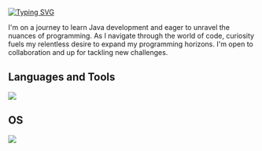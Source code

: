 <a href="https://git.io/typing-svg"><img src="https://readme-typing-svg.demolab.com?font=Fira+Code&duration=3000&pause=1000&color=F7F7F7&repeat=false&random=false&width=435&lines=%F0%9F%91%8B+Hello+there%2C+I'm+Marcus." alt="Typing SVG" /></a>

I'm on a journey to learn Java development and eager to unravel the nuances of programming. 
As I navigate through the world of code, curiosity fuels my relentless desire to expand my programming horizons. 
I'm open to collaboration and up for tackling new challenges.

## Languages and Tools

<p align="left"> <a href="https://github.com/marcusju23"><img src="https://skillicons.dev/icons?i=java,py,bash,idea,spring,git,github,githubactions,docker,mysql,mongodb,postman"> </a> </p>

## OS

<p align="left"> <a href="https://github.com/marcusju23"><img src="https://skillicons.dev/icons?i=windows,linux"> </a> </p>
